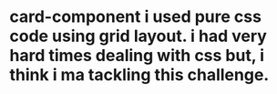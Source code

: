 # card-component i used pure css code using grid layout. i had very hard times dealing with css but, i think i ma tackling this challenge.
